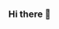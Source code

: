 ### Hi there 👋

<!--
**floriandorau/floriandorau** is a ✨ _special_ ✨ repository because its `README.md` (this file) appears on your GitHub profile.

Here are some ideas to get you started:

- 🔭 I’m currently working on ...
- 🌱 I’m currently learning ...
- 👯 I’m looking to collaborate on ...
- 🤔 I’m looking for help with ...
- 💬 Ask me about ...
- 📫 How to reach me: ...
- 😄 Pronouns: ...
- ⚡ Fun fact: ...
![Florian's GitHub stats](https://github-readme-stats.vercel.app/api?username=floriandorau&theme=dark&show_icons=true)
[![Top Langs](https://github-readme-stats.vercel.app/api/top-langs/?username=floriandorau&layout=compact&theme=dark)](https://github.com/anuraghazra/github-readme-stats)
-->





